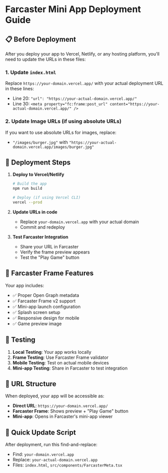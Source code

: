 # Farcaster Mini App Deployment Guide

## 📋 Before Deployment

After you deploy your app to Vercel, Netlify, or any hosting platform, you'll need to update the URLs in these files:

### 1. Update `index.html`
Replace `https://your-domain.vercel.app/` with your actual deployment URL in these lines:
- Line 20: `"url": "https://your-actual-domain.vercel.app/"`
- Line 30: `<meta property="fc:frame:post_url" content="https://your-actual-domain.vercel.app/" />`

### 2. Update Image URLs (if using absolute URLs)
If you want to use absolute URLs for images, replace:
- `"/images/burger.jpg"` with `"https://your-actual-domain.vercel.app/images/burger.jpg"`

## 🚀 Deployment Steps

1. **Deploy to Vercel/Netlify**
   ```bash
   # Build the app
   npm run build
   
   # Deploy (if using Vercel CLI)
   vercel --prod
   ```

2. **Update URLs in code**
   - Replace `your-domain.vercel.app` with your actual domain
   - Commit and redeploy

3. **Test Farcaster Integration**
   - Share your URL in Farcaster
   - Verify the frame preview appears
   - Test the "Play Game" button

## 🔧 Farcaster Frame Features

Your app includes:
- ✅ Proper Open Graph metadata
- ✅ Farcaster Frame v2 support
- ✅ Mini-app launch configuration
- ✅ Splash screen setup
- ✅ Responsive design for mobile
- ✅ Game preview image

## 📱 Testing

1. **Local Testing**: Your app works locally
2. **Frame Testing**: Use Farcaster Frame validator
3. **Mobile Testing**: Test on actual mobile devices
4. **Mini-app Testing**: Share in Farcaster to test integration

## 🎯 URL Structure

When deployed, your app will be accessible as:
- **Direct URL**: `https://your-domain.vercel.app/`
- **Farcaster Frame**: Shows preview + "Play Game" button
- **Mini-app**: Opens in Farcaster's mini-app viewer

## 🔄 Quick Update Script

After deployment, run this find-and-replace:
- Find: `your-domain.vercel.app`
- Replace: `your-actual-domain.vercel.app`
- Files: `index.html`, `src/components/FarcasterMeta.tsx`
